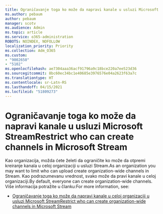 ```yaml
---
title: Ograničavanje toga ko može da napravi kanale u usluzi Microsoft Stream
ms.author: pebaum
author: pebaum
manager: scotv
ms.audience: Admin
ms.topic: article
ms.service: o365-administration
ROBOTS: NOINDEX, NOFOLLOW
localization_priority: Priority
ms.collection: Adm_O365
ms.custom:
- "9002650"
- "5102"
ms.openlocfilehash: ae7304aaa36acf91796a9c18bce220a7ee523d36
ms.sourcegitcommit: 8bc60ec34bc1e40685e3976576e04a2623f63a7c
ms.translationtype: HT
ms.contentlocale: sr-Latn-RS
ms.lasthandoff: 04/15/2021
ms.locfileid: "51809273"
---
```

# <a name="restrict-who-can-create-channels-in-microsoft-stream"></a><span data-ttu-id="171f8-102">Ograničavanje toga ko može da napravi kanale u usluzi Microsoft Stream</span><span class="sxs-lookup"><span data-stu-id="171f8-102">Restrict who can create channels in Microsoft Stream</span></span>

<span data-ttu-id="171f8-103">Kao organizacija, možda ćete želeti da ograničite ko može da otpremi kreiranje kanala u celoj organizaciji u usluzi Stream.</span><span class="sxs-lookup"><span data-stu-id="171f8-103">As an organization you may want to limit who can upload create organization-wide channels in Stream.</span></span> <span data-ttu-id="171f8-104">Kao podrazumevanu vrednost, svako može da pravi kanale u celoj organizaciji.</span><span class="sxs-lookup"><span data-stu-id="171f8-104">By default, everyone can create organization-wide channels.</span></span> <span data-ttu-id="171f8-105">Više informacija potražite u članku:</span><span class="sxs-lookup"><span data-stu-id="171f8-105">For more information, see:</span></span>

- [<span data-ttu-id="171f8-106">Ograničavanje toga ko može da napravi kanale u celoj organizaciji u usluzi Microsoft Stream</span><span class="sxs-lookup"><span data-stu-id="171f8-106">Restrict who can create organization-wide channels in Microsoft Stream</span></span>](https://docs.microsoft.com/stream/restrict-companywide-channels)
